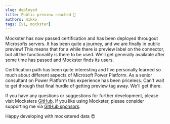```yaml
---
slug: deployed
title: Public preview reached 🤩
authors: mikko
tags: [v1, mockster]
---
```


Mockster has now passed certification and has been deployed througout Microsofts servers. It has been quite a journey, and we are finally in public preview! This means that for a while there is preview label on the connector, but all the functionality is there to be used. We'll get generally available after some time has passed and Mockster finds its users.

<!-- truncate -->

Certification path has been quite interesting and I've personally learned so much about different aspects of Microsoft Power Platform. As a senior consultant on Power Platform this experience has been priceless. Can't wait to get through that final hurdle of getting preview tag away. We'll get there.

If you have any questions or suggestions for further development, please visit Mocksters [GitHub](https://github.com/miberr/mockster). If you like using Mockster, please consider supporting me via [GitHub sponsors](https://github.com/sponsors/miberr).

Happy developing with mockstered data 😍
